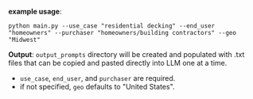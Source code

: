 **example usage**:

`python main.py --use_case "residential decking" --end_user "homeowners" --purchaser "homeowners/building contractors" --geo "Midwest"`

**Output**: `output_prompts` directory will be created and populated with .txt files that can be copied and pasted directly into LLM one at a time.
 



- `use_case`, `end_user`, and `purchaser` are required. 
- if not specified, `geo` defaults to "United States".